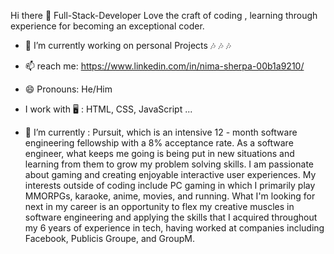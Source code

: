  Hi there 👋
 Full-Stack-Developer
Love the craft of coding , 
learning through experience for becoming  an
exceptional coder.

- 🔭  I’m currently working on personal Projects 🎶 🎶 🎶
- 📫  reach me: https://www.linkedin.com/in/nima-sherpa-00b1a9210/ 
- 😄  Pronouns: He/Him 
-  I work with 🖥  :  HTML, CSS, JavaScript ...

- 🌱  I’m currently : Pursuit, which is an intensive 12 - month software engineering fellowship with a 8% acceptance rate. As a software engineer, what keeps me going is being put in new situations and learning from them to grow my problem solving skills. I am passionate about gaming and creating enjoyable interactive user experiences. My interests outside of coding include PC gaming in which I primarily play MMORPGs, karaoke, anime, movies, and running. What I'm looking for next in my career is an opportunity to flex my creative muscles in software engineering and applying the skills that I acquired throughout my 6 years of experience in tech, having worked at companies including Facebook, Publicis Groupe, and GroupM.
